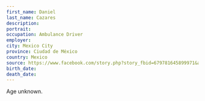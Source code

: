 ```yaml
---
first_name: Daniel
last_name: Cazares
description: 
portrait: 
occupation: Ambulance Driver
employer: 
city: Mexico City
province: Ciudad de México
country: Mexico
source: https://www.facebook.com/story.php?story_fbid=679781645899971&amp;id=100016044249797
birth_date: 
death_date: 
---
```


Age unknown.